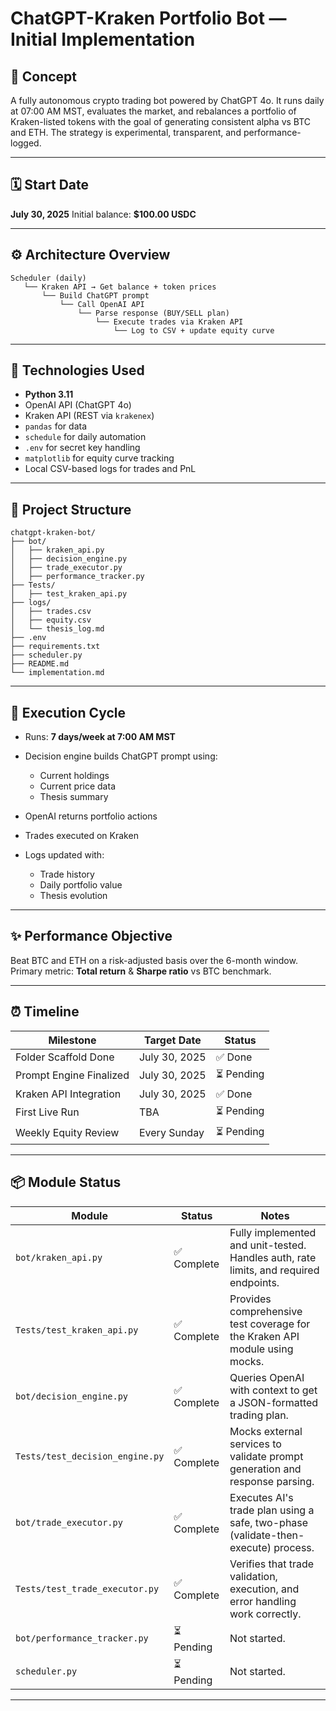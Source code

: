 
# ChatGPT-Kraken Portfolio Bot — Initial Implementation

## 🧠 Concept

A fully autonomous crypto trading bot powered by ChatGPT 4o.
It runs daily at 07:00 AM MST, evaluates the market, and rebalances a portfolio of Kraken-listed tokens with the goal of generating consistent alpha vs BTC and ETH.
The strategy is experimental, transparent, and performance-logged.

---

## 🗓️ Start Date

**July 30, 2025**
Initial balance: **\$100.00 USDC**

---

## ⚙️ Architecture Overview

```
Scheduler (daily)
   └── Kraken API → Get balance + token prices
       └── Build ChatGPT prompt
           └── Call OpenAI API
               └── Parse response (BUY/SELL plan)
                   └── Execute trades via Kraken API
                       └── Log to CSV + update equity curve
```

---

## 🧰 Technologies Used

* **Python 3.11**
* OpenAI API (ChatGPT 4o)
* Kraken API (REST via `krakenex`)
* `pandas` for data
* `schedule` for daily automation
* `.env` for secret key handling
* `matplotlib` for equity curve tracking
* Local CSV-based logs for trades and PnL

---

## 📂 Project Structure

```
chatgpt-kraken-bot/
├── bot/
│   ├── kraken_api.py
│   ├── decision_engine.py
│   ├── trade_executor.py
│   ├── performance_tracker.py
├── Tests/
│   ├── test_kraken_api.py
├── logs/
│   ├── trades.csv
│   ├── equity.csv
│   └── thesis_log.md
├── .env
├── requirements.txt
├── scheduler.py
├── README.md
└── implementation.md
```

---

## 📌 Execution Cycle

* Runs: **7 days/week at 7:00 AM MST**
* Decision engine builds ChatGPT prompt using:

  * Current holdings
  * Current price data
  * Thesis summary
* OpenAI returns portfolio actions
* Trades executed on Kraken
* Logs updated with:

  * Trade history
  * Daily portfolio value
  * Thesis evolution

---

## ✨ Performance Objective

Beat BTC and ETH on a risk-adjusted basis over the 6-month window.
Primary metric: **Total return** & **Sharpe ratio** vs BTC benchmark.

---

## ⏰ Timeline

| Milestone               | Target Date   | Status      |
| ----------------------- | ------------- |-------------|
| Folder Scaffold Done    | July 30, 2025 | ✅ Done     |
| Prompt Engine Finalized | July 30, 2025 | ⏳ Pending  |
| Kraken API Integration  | July 30, 2025 | ✅ Done     |
| First Live Run          | TBA           | ⏳ Pending  |
| Weekly Equity Review    | Every Sunday  | ⏳ Pending  |

---

## 📦 Module Status

| Module                     | Status      | Notes                                                                               |
| -------------------------- | ----------- | ----------------------------------------------------------------------------------- |
| `bot/kraken_api.py`        | ✅ Complete | Fully implemented and unit-tested. Handles auth, rate limits, and required endpoints. |
| `Tests/test_kraken_api.py` | ✅ Complete | Provides comprehensive test coverage for the Kraken API module using mocks.           |
| `bot/decision_engine.py`   | ✅ Complete | Queries OpenAI with context to get a JSON-formatted trading plan.                     |
| `Tests/test_decision_engine.py` | ✅ Complete | Mocks external services to validate prompt generation and response parsing.         |
| `bot/trade_executor.py`    | ✅ Complete | Executes AI's trade plan using a safe, two-phase (validate-then-execute) process. |
| `Tests/test_trade_executor.py` | ✅ Complete | Verifies that trade validation, execution, and error handling work correctly.       |
| `bot/performance_tracker.py`| ⏳ Pending  | Not started.                                                                        |
| `scheduler.py`             | ⏳ Pending  | Not started.                                                                        |

---

##
